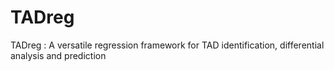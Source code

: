 # TADreg
TADreg : A versatile regression framework for TAD identification, differential analysis and prediction
